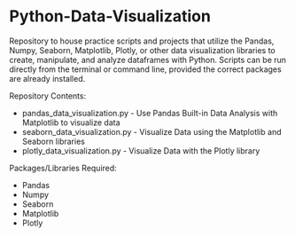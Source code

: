 # Python-Data-Visualization
Repository to house practice scripts and projects that utilize the Pandas, Numpy, Seaborn, Matplotlib, Plotly, or other data visualization libraries to create, manipulate, and analyze dataframes with Python. Scripts can be run directly from the terminal or command line, provided the correct packages are already installed.

Repository Contents:
- pandas_data_visualization.py      - Use Pandas Built-in Data Analysis with Matplotlib to visualize data
- seaborn_data_visualization.py     - Visualize Data using the Matplotlib and Seaborn libraries
- plotly_data_visualization.py      - Visualize Data with the Plotly library

Packages/Libraries Required:
- Pandas
- Numpy
- Seaborn
- Matplotlib
- Plotly
